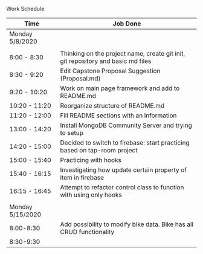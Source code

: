  Work Schedule

| Time | Job Done |
| -------------     | ------------- |
| Monday 5/8/2020 | | 
| | |
| 8:00 - 8:30 | Thinking on the project name, create git init, git repository and basic md files |
| 8:30 - 9:20 | Edit Capstone Proposal Suggestion (Proposal.md)|
| 9:20 - 10:20 | Work on main page framework and add to README.md |
| 10:20 - 11:20 | Reorganize structure of README.md |
| 11:20 - 12:00 | Fill README sections with an information |
| 13:00 - 14:20 | Install MongoDB Community Server and trying to setup |
| 14:20 - 15:00 | Decided to switch to firebase: start practicing based on tap-room project |
| 15:00 - 15:40 | Practicing with hooks |
| 15:40 - 16:15 | Investigating how update certain property of item in firebase |
| 16:15 - 16:45 | Attempt to refactor control class to function with using only hooks |
| | |
| Monday 5/15/2020 |  |
| 8:00-8:30 | Add possibility to modify bike data. Bike has all CRUD functionality |
| 8:30-9:30 |  |